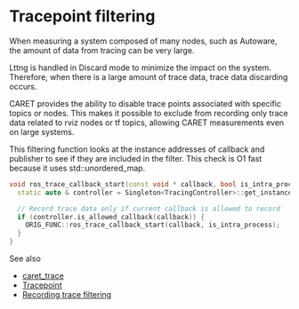 # Tracepoint filtering

When measuring a system composed of many nodes, such as Autoware, the amount of data from tracing can be very large.

Lttng is handled in Discard mode to minimize the impact on the system.
Therefore, when there is a large amount of trace data, trace data discarding occurs.

CARET provides the ability to disable trace points associated with specific topics or nodes.
This makes it possible to exclude from recording only trace data related to rviz nodes or tf topics, allowing CARET measurements even on large systems.

This filtering function looks at the instance addresses of callback and publisher to see if they are included in the filter.
This check is O1 fast because it uses std::unordered_map.

```cpp
void ros_trace_callback_start(const void * callback, bool is_intra_process) {
  static auto & controller = Singleton<TracingController>::get_instance();

  // Record trace data only if current callback is allowed to record
  if (controller.is_allowed_callback(callback)) {
    ORIG_FUNC::ros_trace_callback_start(callback, is_intra_process);
  }
}
```

See also

- [caret_trace](../software_architecture/caret_trace)
- [Tracepoint](../../trace_points/)
- [Recording trace filtering](../../recording/trace_filtering)
